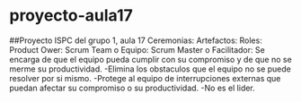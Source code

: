 # proyecto-aula17
##Proyecto ISPC del grupo 1, aula 17
Ceremonias:
Artefactos:
Roles: 
Product Ower: 
Scrum Team o Equipo: 
Scrum Master o Facilitador: Se encarga de que el equipo pueda cumplir con su compromiso y de que no se merme su productividad.
-Elimina los obstaculos que el equipo no se puede resolver por si mismo.
-Protege al equipo de interrupciones externas que puedan afectar su compromiso o su productividad.
-No es el lider.

